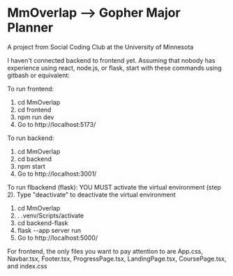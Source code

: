 # MmOverlap --> Gopher Major Planner
 A project from Social Coding Club at the University of Minnesota

I haven't connected backend to frontend yet.
Assuming that nobody has experience using react, node.js, or flask, start with these commands 
using gitbash or equivalent:

To run frontend:
1. cd MmOverlap
2. cd frontend
3. npm run dev
4. Go to http://localhost:5173/

To run backend:
1. cd MmOverlap
2. cd backend
3. npm start
4. Go to http://localhost:3001/

To run flbackend (flask):
YOU MUST activate the virtual environment (step 2). Type "deactivate" to deactivate the virtual environment
1. cd MmOverlap
2. . .venv/Scripts/activate
3. cd backend-flask
4. flask --app server run
5. Go to http://localhost:5000/

For frontend, the only files you want to pay attention to are App.css, Navbar.tsx, Footer.tsx, ProgressPage.tsx, LandingPage.tsx, CoursePage.tsx, and index.css
